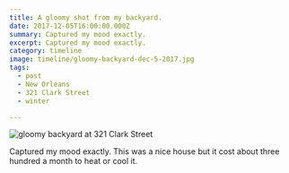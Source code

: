 ```yaml
---
title: A gloomy shot from my backyard.
date: 2017-12-05T16:00:00.000Z
summary: Captured my mood exactly.
excerpt: Captured my mood exactly.
category: timeline
image: timeline/gloomy-backyard-dec-5-2017.jpg
tags:
  - post 
  - New Orleans
  - 321 Clark Street
  - winter

---
```


![gloomy backyard at 321 Clark Street](/static/img/timeline/gloomy-backyard-dec-5-2017.jpg "gloomy backyard at 321 Clark Street")

Captured my mood exactly. This was a nice house but it cost about three hundred a month to heat or cool it.